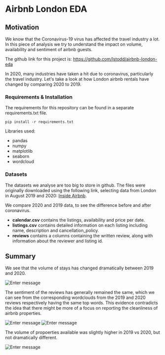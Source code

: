 # Airbnb London EDA

## Motivation
We know that the Coronavirus-19 virus has affected the travel industry a lot. In this 
piece of analysis we try to understand the impact on volume, availability and sentiment of 
airbnb guests. 

The github link for this project is: https://github.com/lstodd/airbnb-london-eda

In 2020, many industries have taken a hit due to coronavirus, particularly the travel industry. 
Let's take a look at how London airbnb rentals have changed by comparing 2020 to 2019.


### Requirements & Installation

The requirements for this repository can be found in a separate requirements.txt file. 

```pip install -r requirements.txt```

Libraries used:
* pandas
* numpy
* matplotlib
* seaborn
* wordcloud


### Datasets

The datasets we analyse are too big to store in github. The files were originally downloaded using the 
following link, selecting data from London in August 2019 and 2020: [Inside Airbnb](http://insideairbnb.com/get-the-data.html).

We compare 2020 and 2019 data, to see the difference before and after coronavirus. 

* **calendar.csv** contains the listings, availability and price per date.
* **listings.csv** contains detailed information on each listing including name, description and cancellation_policy.
* **reviews** contains a columns containing the written review, along with information about the reviewer and listing id.


## Summary

We see that the volume of stays has changed dramatically between 2019 and 2020. 

![Enter message](/images/before_after_reviews.PNG)

The sentiment of the reviews has generally remained the same, which we can see from the 
corresponding wordclouds from the 2019 and 2020 reviews respectively having the same top words. 
This evidence contradicts the idea that there might be more of a focus on reporting the 
cleanliness of airbnb properties. 

![Enter message](/images/2019_wordcloud.PNG) ![Enter message](/images/2020_wordcloud.PNG)
 
 The volume of propoerties available was slightly higher in 2019 vs 2020, but not 
 dramatically different.
 
![Enter message](/images/available_rentals.PNG)